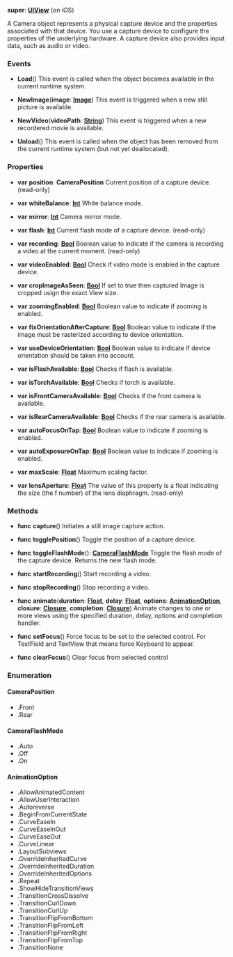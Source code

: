 **super**: **[UIView](UIView.md)** (on iOS)

A Camera object represents a physical capture device and the properties associated with that device. You use a capture device to configure the properties of the underlying hardware. A capture device also provides input data, such as audio or video.

### Events

* **Load**()
This event is called when the object becames available in the current runtime system.

* **NewImage**(**image**: **[Image](Image.md)**)
This event is triggered when a new still picture is available.

* **NewVideo**(**videoPath**: **[String](../gravity/types.md)**)
This event is triggered when a new recordered movie is available.

* **Unload**()
This event is called when the object has been removed from the current runtime system (but not yet deallocated).



### Properties

* **var** **position**: **CameraPosition**
Current position of a capture device. \(read-only\)

* **var** **whiteBalance**: **[Int](../gravity/types.md)**
White balance mode.

* **var** **mirror**: **[Int](../gravity/types.md)**
Camera mirror mode.

* **var** **flash**: **[Int](../gravity/types.md)**
Current flash mode of a capture device. \(read-only\)

* **var** **recording**: **[Bool](../gravity/types.md)**
Boolean value to indicate if the camera is recording a video at the current moment. \(read-only\)

* **var** **videoEnabled**: **[Bool](../gravity/types.md)**
Check if video mode is enabled in the capture device.

* **var** **cropImageAsSeen**: **[Bool](../gravity/types.md)**
If set to true then captured Image is cropped usign the exact View size.

* **var** **zoomingEnabled**: **[Bool](../gravity/types.md)**
Boolean value to indicate if zooming is enabled.

* **var** **fixOrientationAfterCapture**: **[Bool](../gravity/types.md)**
Boolean value to indicate if the image must be rasterized according to device orientation.

* **var** **useDeviceOrientation**: **[Bool](../gravity/types.md)**
Boolean value to indicate if device orientation should be taken into account.

* **var** **isFlashAvailable**: **[Bool](../gravity/types.md)**
Checks if flash is available.

* **var** **isTorchAvailable**: **[Bool](../gravity/types.md)**
Checks if torch is available.

* **var** **isFrontCameraAvailable**: **[Bool](../gravity/types.md)**
Checks if the front camera is available.

* **var** **isRearCameraAvailable**: **[Bool](../gravity/types.md)**
Checks if the rear camera is available.

* **var** **autoFocusOnTap**: **[Bool](../gravity/types.md)**
Boolean value to indicate if zooming is enabled.

* **var** **autoExposureOnTap**: **[Bool](../gravity/types.md)**
Boolean value to indicate if zooming is enabled.

* **var** **maxScale**: **[Float](../gravity/types.md)**
Maximum scaling factor.

* **var** **lensAperture**: **[Float](../gravity/types.md)**
The value of this property is a float indicating the size (the f number) of the lens diaphragm. \(read-only\)



### Methods

* **func** **capture**()
Initiates a still image capture action.

* **func** **togglePosition**()
Toggle the position of a capture device.

* **func** **toggleFlashMode**(): <strong><a href="#_enum_CameraFlashMode">CameraFlashMode</a></strong> 
Toggle the flash mode of the capture device. Returns the new flash mode.

* **func** **startRecording**()
Start recording a video.

* **func** **stopRecording**()
Stop recording a video.

* **func** **animate**(**duration**: **[Float](../gravity/types.md)**, **delay**: **[Float](../gravity/types.md)**, **options**: **<a href="#_enum_AnimationOption">AnimationOption</a>**, **closure**: **[Closure](../gravity/closure.md)**, **completion**: **[Closure](../gravity/closure.md)**)
Animate changes to one or more views using the specified duration, delay, options and completion handler.

* **func** **setFocus**()
Force focus to be set to the selected control. For TextField and TextView that means force Keyboard to appear.

* **func** **clearFocus**()
Clear focus from selected control





### Enumeration

#### CameraPosition
 * .Front
 * .Rear

#### CameraFlashMode
 * .Auto
 * .Off
 * .On

#### AnimationOption
 * .AllowAnimatedContent
 * .AllowUserInteraction
 * .Autoreverse
 * .BeginFromCurrentState
 * .CurveEaseIn
 * .CurveEaseInOut
 * .CurveEaseOut
 * .CurveLinear
 * .LayoutSubviews
 * .OverrideInheritedCurve
 * .OverrideInheritedDuration
 * .OverrideInheritedOptions
 * .Repeat
 * .ShowHideTransitionViews
 * .TransitionCrossDissolve
 * .TransitionCurlDown
 * .TransitionCurlUp
 * .TransitionFlipFromBottom
 * .TransitionFlipFromLeft
 * .TransitionFlipFromRight
 * .TransitionFlipFromTop
 * .TransitionNone



